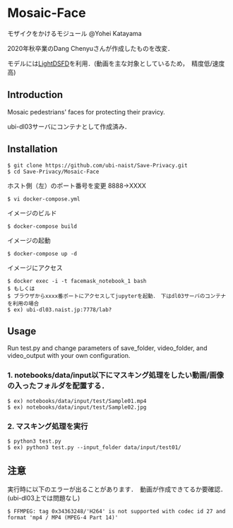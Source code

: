 # Mosaic-Face
モザイクをかけるモジュール @Yohei Katayama

2020年秋卒業のDang Chenyuさんが作成したものを改変．

モデルには[LightDSFD](https://github.com/lijiannuist/lightDSFD)を利用．(動画を主な対象としているため，　精度低/速度高)

## Introduction
Mosaic pedestrians' faces for protecting their pravicy.

ubi-dl03サーバにコンテナとして作成済み．

## Installation

    $ git clone https://github.com/ubi-naist/Save-Privacy.git
    $ cd Save-Privacy/Mosaic-Face

ホスト側（左）のポート番号を変更 8888→XXXX

    $ vi docker-compose.yml

イメージのビルド

    $ docker-compose build
    
イメージの起動
    
    $ docker-compose up -d
    
イメージにアクセス
    
    $ docker exec -i -t facemask_notebook_1 bash
    $ もしくは
    $ ブラウザからxxxx番ポートにアクセスしてjupyterを起動．　下はdl03サーバのコンテナを利用の場合
    $ ex) ubi-dl03.naist.jp:7778/lab?




## Usage
Run test.py and change parameters of save_folder, video_folder, and video_output with your own configuration. 

### 1. notebooks/data/input以下にマスキング処理をしたい動画/画像の入ったフォルダを配置する．
 
    $ ex) notebooks/data/input/test/Sample01.mp4
    $ ex) notebooks/data/input/test/Sample02.jpg


### 2. マスキング処理を実行
 
    $ python3 test.py 
    $ ex) python3 test.py --input_folder data/input/test01/
     


## 注意

実行時に以下のエラーが出ることがあります．　動画が作成できてるか要確認．(ubi-dl03上では問題なし)

    $ FFMPEG: tag 0x34363248/'H264' is not supported with codec id 27 and format 'mp4 / MP4 (MPEG-4 Part 14)'
